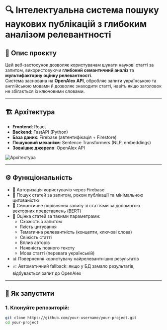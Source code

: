 # 🔍 Інтелектуальна система пошуку наукових публікацій з глибоким аналізом релевантності

## 🧠 Опис проєкту

Цей веб-застосунок дозволяє користувачам шукати наукові статті за запитом, використовуючи **глибокий семантичний аналіз** та **мультифакторну оцінку релевантності**.  
Система заснована на **OpenAlex API**, обробляє запити українською та англійською мовами й дозволяє знаходити статті, навіть якщо заголовок не збігається із ключовими словами.

---

## 🏗️ Архітектура

- **Frontend**: React  
- **Backend**: FastAPI (Python)  
- **База даних**: Firebase (автентифікація + Firestore)  
- **Пошуковий механізм**: Sentence Transformers (NLP, embeddings)  
- **Зовнішнє джерело**: OpenAlex API  

![Архітектура](docs/system_architecture.png)

---

## ⚙️ Функціональність

- 🔐 Авторизація користувачів через Firebase  
- 🔎 Пошук статей за запитом, роком публікації та мінімальною цитованістю  
- 🧬 Семантичне порівняння запиту зі статтями за допомогою векторних представлень (BERT)  
- 🧠 Оцінка статей за такими параметрами:
  - Схожість з запитом
  - Якість цитування
  - Тематична релевантність (концепти, ключові слова)
  - Свіжість статті
  - Вплив авторів
  - Наявність повного тексту
  - Мова статті (перевага українській)
- 📊 Повернення користувачу найрелевантніших результатів  
- 📈 Автоматичний fallback: якщо у БД замало результатів, відбувається запит до OpenAlex

---

## 🚀 Як запустити

### 1. Клонуйте репозиторій:
```bash
git clone https://github.com/your-username/your-project.git
cd your-project
